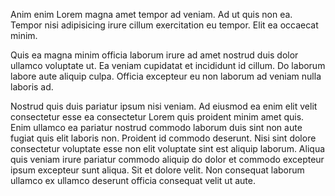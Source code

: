 Anim enim Lorem magna amet tempor ad veniam. Ad ut quis non ea. Tempor nisi adipisicing irure cillum exercitation eu tempor. Elit ea occaecat minim.

Quis ea magna minim officia laborum irure ad amet nostrud duis dolor ullamco voluptate ut. Ea veniam cupidatat et incididunt id cillum. Do laborum labore aute aliquip culpa. Officia excepteur eu non laborum ad veniam nulla laboris ad.

Nostrud quis duis pariatur ipsum nisi veniam. Ad eiusmod ea enim elit velit consectetur esse ea consectetur Lorem quis proident minim amet quis. Enim ullamco ea pariatur nostrud commodo laborum duis sint non aute fugiat quis elit laboris non. Proident id commodo deserunt. Nisi sint dolore consectetur voluptate esse non elit voluptate sint est aliquip laborum. Aliqua quis veniam irure pariatur commodo aliquip do dolor et commodo excepteur ipsum excepteur sunt aliqua. Sit et dolore velit. Non consequat laborum ullamco ex ullamco deserunt officia consequat velit ut aute.